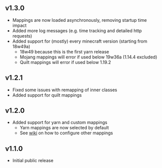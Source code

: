 ## v1.3.0

- Mappings are now loaded asynchronously, removing startup time impact
- Added more log messages (e.g. time tracking and detailed http requests)
- Added support for (mostly) every minecraft version (starting from 18w49a)
    - 18w49 because this is the first yarn release
    - Mojang mappings will error if used below 19w36a (1.14.4 excluded)
    - Quilt mappings will error if used below 1.19.2

## v1.2.1

- Fixed some issues with remapping of inner classes
- Added support for quilt mappings

## v1.2.0

- Added support for yarn and custom mappings
    - Yarn mappings are now selected by default
    - See [wiki](https://github.com/booky10/StackDeobfuscator/wiki) on how to configure other mappings

## v1.1.0

- Initial public release

